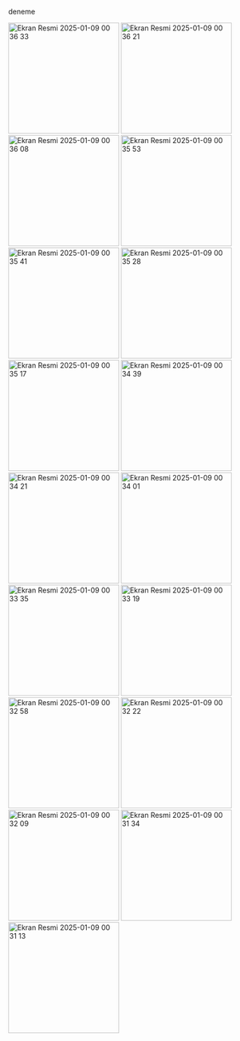 deneme

<img width="222" alt="Ekran Resmi 2025-01-09 00 36 33" src="https://github.com/user-attachments/assets/cd4cc577-ac2b-452c-a92a-a98470da1574" />
<img width="222" alt="Ekran Resmi 2025-01-09 00 36 21" src="https://github.com/user-attachments/assets/93d00929-94ce-45fb-ace8-554f57360943" />
<img width="222" alt="Ekran Resmi 2025-01-09 00 36 08" src="https://github.com/user-attachments/assets/4a04903f-81a1-4778-856a-422e05e055d7" />
<img width="222" alt="Ekran Resmi 2025-01-09 00 35 53" src="https://github.com/user-attachments/assets/d6e03a2b-5304-44ff-b36c-c46796179b1f" />
<img width="222" alt="Ekran Resmi 2025-01-09 00 35 41" src="https://github.com/user-attachments/assets/92279d65-2671-4436-8a20-41dfe584fb0b" />
<img width="222" alt="Ekran Resmi 2025-01-09 00 35 28" src="https://github.com/user-attachments/assets/ffb520d1-33f4-40f6-b428-6a61d42f8fc1" />
<img width="222" alt="Ekran Resmi 2025-01-09 00 35 17" src="https://github.com/user-attachments/assets/e480f285-409b-4013-b4a2-bfbabf28b73e" />
<img width="222" alt="Ekran Resmi 2025-01-09 00 34 39" src="https://github.com/user-attachments/assets/bbe489a9-585d-414a-b79a-eddcd2763861" />
<img width="222" alt="Ekran Resmi 2025-01-09 00 34 21" src="https://github.com/user-attachments/assets/56732f64-92bd-4c59-b9dc-dd6b62e66739" />
<img width="222" alt="Ekran Resmi 2025-01-09 00 34 01" src="https://github.com/user-attachments/assets/b95f1347-01db-4bdb-aab9-9802e3f8d11c" />
<img width="222" alt="Ekran Resmi 2025-01-09 00 33 35" src="https://github.com/user-attachments/assets/656aae91-fd8d-4a48-8225-1f6f6d29571c" />
<img width="222" alt="Ekran Resmi 2025-01-09 00 33 19" src="https://github.com/user-attachments/assets/fa8d31b5-9930-4305-9d09-eb74506e3816" />
<img width="222" alt="Ekran Resmi 2025-01-09 00 32 58" src="https://github.com/user-attachments/assets/7d58f11f-2588-4744-a037-1eb5dd90318d" />
<img width="222" alt="Ekran Resmi 2025-01-09 00 32 22" src="https://github.com/user-attachments/assets/c3706181-9775-4bb7-ba88-1e1c42607399" />
<img width="222" alt="Ekran Resmi 2025-01-09 00 32 09" src="https://github.com/user-attachments/assets/0634fe01-20c1-43a5-9bfa-7cef0b7d22da" />
<img width="222" alt="Ekran Resmi 2025-01-09 00 31 34" src="https://github.com/user-attachments/assets/8083ee45-5146-4522-b83d-1ad3a4626224" />
<img width="222" alt="Ekran Resmi 2025-01-09 00 31 13" src="https://github.com/user-attachments/assets/d29f2fc0-20cb-49aa-ba48-130033c155d7" />

